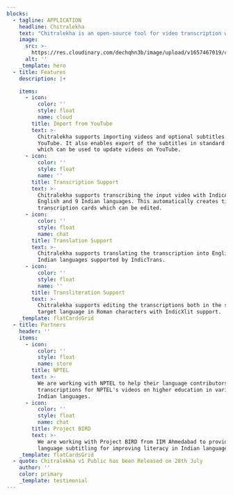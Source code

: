 ```yaml
---
blocks:
  - tagline: APPLICATION
    headline: Chitralekha
    text: "Chitralekha is an open-source tool for video transcription with optional translation support with a focus on Indian languages. With a proliferation of video content, we need tools to transcribe them efficiently and also to make the transcriptions accessible in other languages. And given that transcription and translation tasks are tedious we want to meaningfully support them with open-source AI models. \_\n"
    image:
      src: >-
        https://res.cloudinary.com/dechqhn3b/image/upload/v1657467019/chitralekha_cisupk.png
      alt: ''
    _template: hero
  - title: Features
    description: |+

    items:
      - icon:
          color: ''
          style: float
          name: cloud
        title: Import from YouTube
        text: >-
          Chitralekha supports importing videos and optional subtitles from
          YouTube. It also enables export of the subtitles in standard formats
          which can be used to update videos on YouTube. 
      - icon:
          color: ''
          style: float
          name: ''
        title: Transcription Support
        text: >-
          Chitralekha supports transcribing the input video with IndicASR for
          English and 9 Indian languages. This automatically creates timestamped
          transcription cards which can be edited. 
      - icon:
          color: ''
          style: float
          name: chat
        title: Translation Support
        text: >-
          Chitralekha supports translating the transcription into English and 12
          Indian languages supported by IndicTrans.  
      - icon:
          color: ''
          style: float
          name: ''
        title: Transliteration Support
        text: >-
          Chitralekha supports editing the transcriptions both in the source and
          target language in Roman characters with IndicXlit support.
    _template: flatCardsGrid
  - title: Partners
    header: ''
    items:
      - icon:
          color: ''
          style: float
          name: store
        title: NPTEL
        text: >-
          We are working with NPTEL to help their language contributors provide
          transcriptions for NPTEL's videos on higher education in various
          Indian languages.
      - icon:
          color: ''
          style: float
          name: chat
        title: Project BIRD
        text: >-
          We are working with Project BIRD from IIM Ahmedabad to provide same
          language subtitling for improving literacy in Indian languages.
    _template: flatCardsGrid
  - quote: Chitralekha v1 Public has been Released on 28th July
    author: ''
    color: primary
    _template: testimonial
---
```


